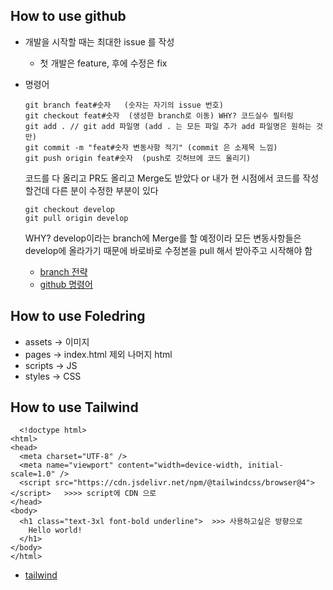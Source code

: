 ## How to use github

- 개발을 시작할 때는 최대한 issue 를 작성
  - 첫 개발은 feature, 후에 수정은 fix

- 명령어
  ```
  git branch feat#숫자   (숫자는 자기의 issue 번호)
  git checkout feat#숫자  (생성한 branch로 이동) WHY? 코드실수 필터링
  git add . // git add 파일명 (add . 는 모든 파일 추가 add 파일명은 원하는 것만)
  git commit -m "feat#숫자 변동사항 적기" (commit 은 소제목 느낌)
  git push origin feat#숫자  (push로 깃허브에 코드 올리기)
  ```
  코드를 다 올리고 PR도 올리고 Merge도 받았다 or 내가 현 시점에서 코드를 작성할건데 다른 분이 수정한 부분이 있다
  ```
  git checkout develop
  git pull origin develop
  ```
  WHY? develop이라는 branch에 Merge를 할 예정이라 모든 변동사항들은 develop에 올라가기 때문에 바로바로 수정본을
  pull 해서 받아주고 시작해야 함

  - [branch 전략](https://inpa.tistory.com/entry/GIT-%E2%9A%A1%EF%B8%8F-github-flow-git-flow-%F0%9F%93%88-%EB%B8%8C%EB%9E%9C%EC%B9%98-%EC%A0%84%EB%9E%B5)
  - [github 명령어](https://myeongsu0257.tistory.com/189)

## How to use Foledring
 - assets -> 이미지
 - pages -> index.html 제외 나머지 html
 - scripts -> JS
 - styles -> CSS

## How to use Tailwind
  ```
    <!doctype html>
<html>
  <head>
    <meta charset="UTF-8" />
    <meta name="viewport" content="width=device-width, initial-scale=1.0" />
    <script src="https://cdn.jsdelivr.net/npm/@tailwindcss/browser@4"></script>   >>>> script에 CDN 으로
  </head>
  <body>
    <h1 class="text-3xl font-bold underline">  >>> 사용하고싶은 방향으로
      Hello world!
    </h1>
  </body>
</html>
```
- [tailwind](https://tailwindcss.com/)

